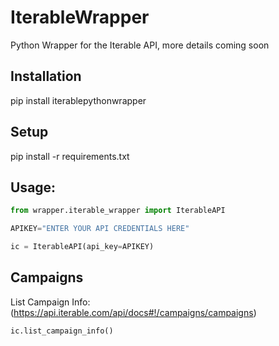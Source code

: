 # IterableWrapper
Python Wrapper for the Iterable API, more details coming soon

## Installation

pip install iterablepythonwrapper

## Setup

pip install -r requirements.txt

## Usage:

```python
from wrapper.iterable_wrapper import IterableAPI

APIKEY="ENTER YOUR API CREDENTIALS HERE"

ic = IterableAPI(api_key=APIKEY)
```

## Campaigns

List Campaign Info: (https://api.iterable.com/api/docs#!/campaigns/campaigns)

```python
ic.list_campaign_info()
```

